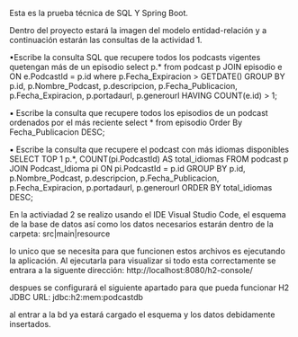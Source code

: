 Esta es la prueba técnica de SQL Y Spring Boot.

Dentro del proyecto estará la imagen del modelo entidad-relación y a continuación estarán las consultas de la actividad 1.

▪Escribe la consulta SQL que recupere todos los podcasts vigentes quetengan más de un episodio
select p.* 
from podcast p
JOIN episodio e ON e.PodcastId = p.id
where p.Fecha_Expiracion > GETDATE()
GROUP BY p.id, p.Nombre_Podcast, p.descripcion, p.Fecha_Publicacion, p.Fecha_Expiracion, p.portadaurl, p.generourl
HAVING COUNT(e.id) > 1;

▪ Escribe la consulta que recupere todos los episodios de un podcast ordenados por el más reciente
select * from episodio
Order By Fecha_Publicacion DESC;

▪ Escribe la consulta que recupere el podcast con más idiomas disponibles
SELECT TOP 1 p.*, COUNT(pi.PodcastId) AS total_idiomas
FROM podcast p
JOIN Podcast_Idioma pi ON pi.PodcastId = p.id
GROUP BY p.id, p.Nombre_Podcast, p.descripcion, p.Fecha_Publicacion, p.Fecha_Expiracion, p.portadaurl, p.generourl
ORDER BY total_idiomas DESC;

En la activiadad 2 se realizo usando el IDE Visual Studio Code, el esquema de la base de datos así como los datos necesarios estarán dentro de la carpeta:
src|main|resource

lo unico que se necesita para que funcionen estos archivos es ejecutando la aplicación. Al ejecutarla para visualizar si todo esta correctamente se entrara a la siguente dirección:
http://localhost:8080/h2-console/

despues se configurará el siguiente apartado para que pueda funcionar H2
JDBC URL: jdbc:h2:mem:podcastdb

al entrar a la bd ya estará cargado el esquema y los datos debidamente insertados.
